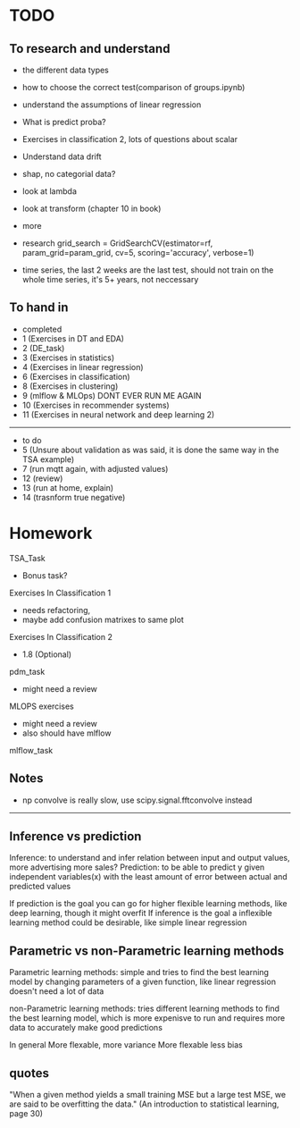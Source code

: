 # TODO

## To research and understand

- the different data types
- how to choose the correct test(comparison of groups.ipynb)
- understand the assumptions of linear regression
- What is predict proba?
- Exercises in classification 2, lots of questions about scalar
- Understand data drift
- shap, no categorial data?
- look at lambda
- look at transform (chapter 10 in book)
- more
- research grid_search = GridSearchCV(estimator=rf, param_grid=param_grid, cv=5, scoring='accuracy', verbose=1)

- time series, the last 2 weeks are the last test, should not train on the whole time series, it's 5+ years, not neccessary

## To hand in
- completed
- 1 (Exercises in DT and EDA)
- 2 (DE_task)
- 3 (Exercises in statistics)
- 4 (Exercises in linear regression)
- 6 (Exercises in classification)
- 8 (Exercises in clustering)
- 9 (mlflow & MLOps) DONT EVER RUN ME AGAIN
- 10 (Exercises in recommender systems)
- 11 (Exercises in neural network and deep learning 2)
---
- to do
- 5 (Unsure about validation as was said, it is done the same way in the TSA example)
- 7 (run mqtt again, with adjusted values)
- 12 (review)
- 13 (run at home, explain)
- 14 (trasnform true negative)

# Homework

TSA_Task

- Bonus task?

Exercises In Classification 1

- needs refactoring,
- maybe add confusion matrixes to same plot

Exercises In Classification 2

- 1.8 (Optional)

pdm_task

- might need a review

MLOPS exercises

- might need a review
- also should have mlflow

mlflow_task

## Notes

- np convolve is really slow, use scipy.signal.fftconvolve instead

---

## Inference vs prediction

Inference: to understand and infer relation between input and output values, more advertising more sales?
Prediction: to be able to predict y given independent variables(x) with the least amount of error between actual and predicted values

If prediction is the goal you can go for higher flexible learning methods, like deep learning, though it might overfit
If inference is the goal a inflexible learning method could be desirable, like simple linear regression

## Parametric vs non-Parametric learning methods

Parametric learning methods: simple and tries to find the best learning model by changing parameters of a given function, like linear regression
doesn't need a lot of data

non-Parametric learning methods: tries different learning methods to find the best learning model, which is more expenisve to run and requires more data
to accurately make good predictions

In general
More flexable, more variance
More flexable less bias

## quotes

"When a given method yields a small training MSE but a large test MSE, we are
said to be overfitting the data." (An introduction to statistical learning, page 30)
